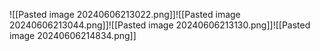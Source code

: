 ![[Pasted image 20240606213022.png]]![[Pasted image 20240606213044.png]]![[Pasted image 20240606213130.png]]![[Pasted image 20240606214834.png]]